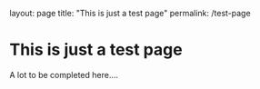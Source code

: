 layout: page
title: "This is just a test page"
permalink: /test-page

# This is just a test page

A lot to be completed here....
